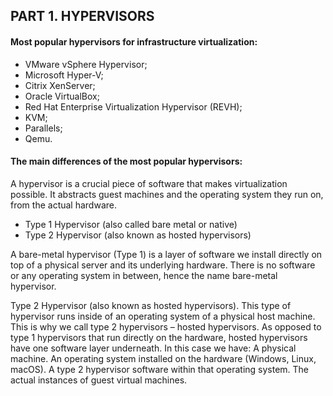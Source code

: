 ## PART 1. HYPERVISORS
#### Most popular hypervisors for infrastructure virtualization:
- VMware vSphere Hypervisor;
- Microsoft Hyper-V;
- Citrix XenServer;
- Oracle VirtualBox;
- Red Hat Enterprise Virtualization Hypervisor (REVH);
- KVM;
- Parallels;
- Qemu.

#### The main differences of the most popular hypervisors:
A hypervisor is a crucial piece of software that makes virtualization possible. It abstracts guest machines and the operating system they run on, from the actual hardware.
- Type 1 Hypervisor (also called bare metal or native)
- Type 2 Hypervisor (also known as hosted hypervisors)

A bare-metal hypervisor (Type 1) is a layer of software we install directly on top of a physical server and its underlying hardware. There is no software or any operating system in between, hence the name bare-metal hypervisor.

Type 2 Hypervisor (also known as hosted hypervisors). This type of hypervisor runs inside of an operating system of a physical host machine.
This is why we call type 2 hypervisors – hosted hypervisors. As opposed to type 1 hypervisors that run directly on the hardware, hosted hypervisors have one software layer underneath. In this case we have:
A physical machine.
An operating system installed on the hardware (Windows, Linux, macOS).
A type 2 hypervisor software within that operating system.
The actual instances of guest virtual machines.
